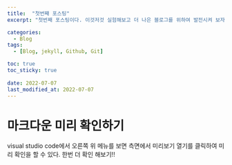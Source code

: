 ```yaml
---
title:  "첫번째 포스팅"
excerpt: "첫번째 포스팅이다. 이것저것 실험해보고 더 나은 블로그를 위하여 발전시켜 보자! "

categories:
  - Blog
tags:
  - [Blog, jekyll, Github, Git]

toc: true
toc_sticky: true
 
date: 2022-07-07
last_modified_at: 2022-07-07
---
```


# 마크다운 미리 확인하기
visual studio code에서 오른쪽 위 메뉴를 보면 측면에서 미리보기 열기를 클릭하여 미리 확인을 할 수 있다.
한번 더 확인 해보기!!
